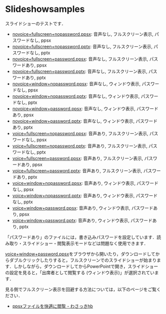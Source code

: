 # Slideshowsamples

スライドショーのテストです．

- [novoice+fullscreen+nopassword.ppsx](https://github.com/takehiko/slideshowsamples/blob/master/slides/novoice+fullscreen+nopassword.ppsx?raw=true): 音声なし, フルスクリーン表示, パスワードなし, ppsx
- [novoice+fullscreen+nopassword.pptx](https://github.com/takehiko/slideshowsamples/blob/master/slides/novoice+fullscreen+nopassword.pptx?raw=true): 音声なし, フルスクリーン表示, パスワードなし, pptx
- [novoice+fullscreen+password.ppsx](https://github.com/takehiko/slideshowsamples/blob/master/slides/novoice+fullscreen+password.ppsx?raw=true): 音声なし, フルスクリーン表示, パスワードあり, ppsx
- [novoice+fullscreen+password.pptx](https://github.com/takehiko/slideshowsamples/blob/master/slides/novoice+fullscreen+password.pptx?raw=true): 音声なし, フルスクリーン表示, パスワードあり, pptx
- [novoice+window+nopassword.ppsx](https://github.com/takehiko/slideshowsamples/blob/master/slides/novoice+window+nopassword.ppsx?raw=true): 音声なし, ウィンドウ表示, パスワードなし, ppsx
- [novoice+window+nopassword.pptx](https://github.com/takehiko/slideshowsamples/blob/master/slides/novoice+window+nopassword.pptx?raw=true): 音声なし, ウィンドウ表示, パスワードなし, pptx
- [novoice+window+password.ppsx](https://github.com/takehiko/slideshowsamples/blob/master/slides/novoice+window+password.ppsx?raw=true): 音声なし, ウィンドウ表示, パスワードあり, ppsx
- [novoice+window+password.pptx](https://github.com/takehiko/slideshowsamples/blob/master/slides/novoice+window+password.pptx?raw=true): 音声なし, ウィンドウ表示, パスワードあり, pptx
- [voice+fullscreen+nopassword.ppsx](https://github.com/takehiko/slideshowsamples/blob/master/slides/voice+fullscreen+nopassword.ppsx?raw=true): 音声あり, フルスクリーン表示, パスワードなし, ppsx
- [voice+fullscreen+nopassword.pptx](https://github.com/takehiko/slideshowsamples/blob/master/slides/voice+fullscreen+nopassword.pptx?raw=true): 音声あり, フルスクリーン表示, パスワードなし, pptx
- [voice+fullscreen+password.ppsx](https://github.com/takehiko/slideshowsamples/blob/master/slides/voice+fullscreen+password.ppsx?raw=true): 音声あり, フルスクリーン表示, パスワードあり, ppsx
- [voice+fullscreen+password.pptx](https://github.com/takehiko/slideshowsamples/blob/master/slides/voice+fullscreen+password.pptx?raw=true): 音声あり, フルスクリーン表示, パスワードあり, pptx
- [voice+window+nopassword.ppsx](https://github.com/takehiko/slideshowsamples/blob/master/slides/voice+window+nopassword.ppsx?raw=true): 音声あり, ウィンドウ表示, パスワードなし, ppsx
- [voice+window+nopassword.pptx](https://github.com/takehiko/slideshowsamples/blob/master/slides/voice+window+nopassword.pptx?raw=true): 音声あり, ウィンドウ表示, パスワードなし, pptx
- [voice+window+password.ppsx](https://github.com/takehiko/slideshowsamples/blob/master/slides/voice+window+password.ppsx?raw=true): 音声あり, ウィンドウ表示, パスワードあり, ppsx
- [voice+window+password.pptx](https://github.com/takehiko/slideshowsamples/blob/master/slides/voice+window+password.pptx?raw=true): 音声あり, ウィンドウ表示, パスワードあり, pptx

「パスワードあり」のファイルには，書き込みパスワードを設定しています．読み取り・スライドショー・閲覧表示モードなどは問題なく使用できます．

[voice+window+password.ppsx](https://github.com/takehiko/slideshowsamples/blob/master/slides/voice+window+password.ppsx?raw=true)をブラウザから開いたり，ダウンロードしてからダブルクリックしたりすると，フルスクリーンでのスライドショーが始まります．しかしながら，ダウンロードしてからPowerPointで開き，スライドショーの設定を見ると，「出席者として閲覧する (ウィンドウ表示)」が選択されています．

見る側でフルスクリーン表示を回避する方法については，以下のページをご覧ください．
- [ppsxファイルを快適に閲覧 - わさっきhb](https://takehikom.hateblo.jp/entry/2020/05/12/191623)
